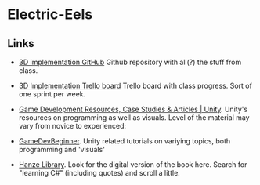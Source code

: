 # Electric-Eels

## Links

- [3D implementation GitHub](https://github.com/manno-xx/Electric-Eels) 
Github repository with all(?) the stuff from class.

- [3D Implementation Trello board](https://trello.com/invite/b/79tZtTeq/ATTI17a76cf918cd2c36239c62f1df2cfb475D9E5C03/p3d-gtv1e) 
Trello board with class progress. Sort of one sprint per week.

- [Game Development Resources, Case Studies & Articles | Unity](https://unity.com/resources?filters=game+creation).
Unity's resources on programming as well as visuals. Level of the material may vary from novice to experienced:


- [GameDevBeginner](https://gamedevbeginner.com/).
Unity related tutorials on variying topics, both programming and 'visuals'

- [Hanze Library](https://hanze.on.worldcat.org/). 
Look for the digital version of the book here. Search for "learning C#" (including quotes) and scroll a little.

